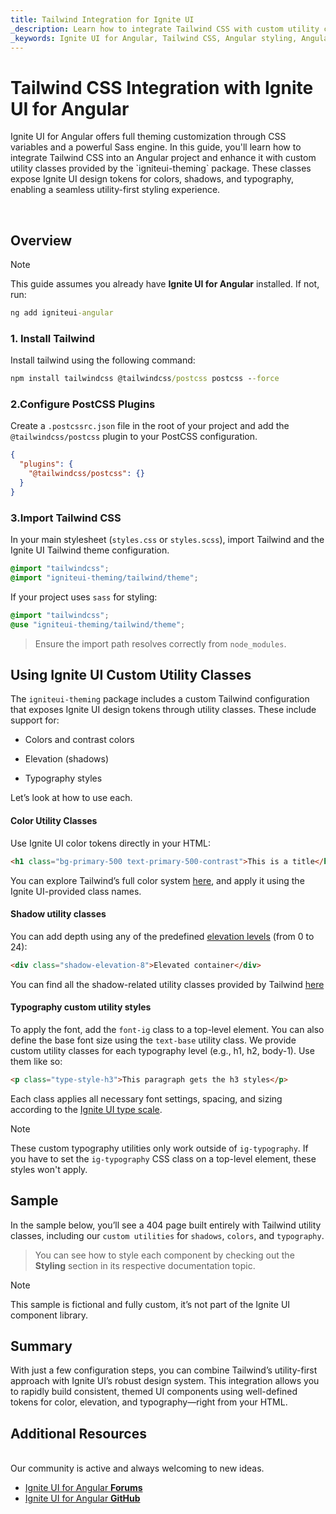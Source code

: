```yaml
---
title: Tailwind Integration for Ignite UI
_description: Learn how to integrate Tailwind CSS with custom utility classes from the Ignite UI for Angular theming engine. This guide walks you through the setup and demonstrates how to use design tokens for colors, typography, and shadows in a utility-first approach.
_keywords: Ignite UI for Angular, Tailwind CSS, Angular styling, Angular theming, custom CSS, utility classes, theming engine, typography, shadows, colors
---
```


# Tailwind CSS Integration with Ignite UI for Angular
<p class="highlight">Ignite UI for Angular offers full theming customization through CSS variables and a powerful Sass engine. In this guide, you'll learn how to integrate Tailwind CSS into an Angular project and enhance it with custom utility classes provided by the `igniteui-theming` package. These classes expose Ignite UI design tokens for colors, shadows, and typography, enabling a seamless utility-first styling experience.</p>
<br>

## Overview

> [!NOTE]
> This guide assumes you already have **Ignite UI for Angular** installed. If not, run:
>
> ```cmd
> ng add igniteui-angular
> ```

### 1. Install Tailwind
Install tailwind using the following command:

```cmd
npm install tailwindcss @tailwindcss/postcss postcss --force
```

### 2.Configure PostCSS Plugins

Create a `.postcssrc.json` file in the root of your project and add the `@tailwindcss/postcss` plugin to your PostCSS configuration.

```json
{
  "plugins": {
    "@tailwindcss/postcss": {}
  }
}
```

### 3.Import Tailwind CSS
In your main stylesheet (`styles.css` or `styles.scss`), import Tailwind and the Ignite UI Tailwind theme configuration.

```css
@import "tailwindcss";
@import "igniteui-theming/tailwind/theme";
```

If your project uses `sass` for styling:

```scss
@import "tailwindcss";
@use "igniteui-theming/tailwind/theme";
```

> Ensure the import path resolves correctly from `node_modules`.

## Using Ignite UI Custom Utility Classes
The `igniteui-theming` package includes a custom Tailwind configuration that exposes Ignite UI design tokens through utility classes. These include support for:

- Colors and contrast colors

- Elevation (shadows)

- Typography styles

Let’s look at how to use each.

#### Color Utility Classes
Use Ignite UI color tokens directly in your HTML:
```html
<h1 class="bg-primary-500 text-primary-500-contrast">This is a title</h1>
```

You can explore Tailwind’s full color system [here](https://tailwindcss.com/docs/color), and apply it using the Ignite UI-provided class names.
<br>

#### Shadow utility classes

You can add depth using any of the predefined [elevation levels](https://www.infragistics.com/products/ignite-ui-angular/angular/components/themes/elevations) (from 0 to 24):

```html
<div class="shadow-elevation-8">Elevated container</div>
```

You can find all the shadow-related utility classes provided by Tailwind [here](https://tailwindcss.com/docs/box-shadow)
<br>

#### Typography custom utility styles
To apply the font, add the `font-ig` class to a top-level element. You can also define the base font size using the `text-base` utility class.
We provide custom utility classes for each typography level (e.g., h1, h2, body-1). Use them like so:

```html
<p class="type-style-h3">This paragraph gets the h3 styles</p>
```
Each class applies all necessary font settings, spacing, and sizing according to the [Ignite UI type scale](https://www.infragistics.com/products/ignite-ui-angular/angular/components/themes/typography).

>[!NOTE]
>These custom typography utilities only work outside of `ig-typography`. If you have to set the `ig-typography` CSS class on a top-level element, these styles won't apply.
<div class="divider--half"></div>

## Sample

In the sample below, you’ll see a 404 page built entirely with Tailwind utility classes, including our `custom utilities` for `shadows`, `colors`, and `typography`.

> You can see how to style each component by checking out the **Styling** section in its respective documentation topic.

<code-view style="height: 610px" 
           data-demos-base-url="{environment:demosBaseUrl}" 
           iframe-src="{environment:demosBaseUrl}/theming/tailwind-sample" alt="Tailwind Sample">
</code-view>

>[!NOTE]
>This sample is fictional and fully custom, it’s not part of the Ignite UI component library.

## Summary
With just a few configuration steps, you can combine Tailwind’s utility-first approach with Ignite UI’s robust design system. This integration allows you to rapidly build consistent, themed UI components using well-defined tokens for color, elevation, and typography—right from your HTML.

## Additional Resources

<br>
Our community is active and always welcoming to new ideas.

* [Ignite UI for Angular **Forums**](https://www.infragistics.com/community/forums/f/ignite-ui-for-angular)
* [Ignite UI for Angular **GitHub**](https://github.com/IgniteUI/igniteui-angular)
